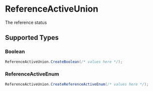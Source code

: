# ReferenceActiveUnion

The reference status


## Supported Types

### Boolean

```csharp
ReferenceActiveUnion.CreateBoolean(/* values here */);
```

### ReferenceActiveEnum

```csharp
ReferenceActiveUnion.CreateReferenceActiveEnum(/* values here */);
```
